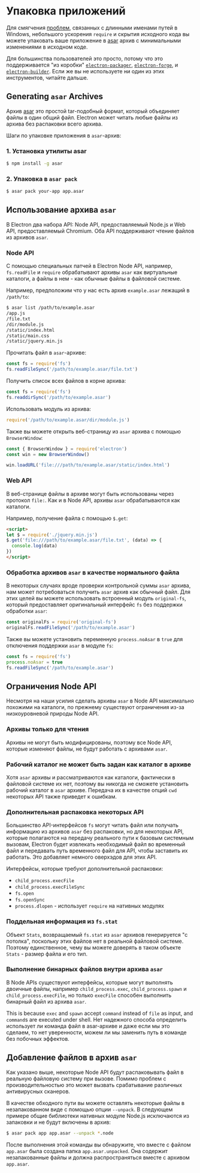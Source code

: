 # Упаковка приложений

Для смягчения [проблем](https://github.com/joyent/node/issues/6960), связанных с длинными именами путей в Windows, небольшого ускорения `require` и скрытия исходного кода вы можете упаковать ваше приложение в [asar](https://github.com/electron/asar) архив с минимальными изменениями в исходном коде.

Для большинства пользователей это просто, потому что это поддерживается "из коробки" [`electron-packager`](https://github.com/electron/electron-packager), [`electron-forge`](https://github.com/electron-userland/electron-forge), и [`electron-builder`](https://github.com/electron-userland/electron-builder). Если же вы не используете ни один из этих инструментов, читайте дальше.

## Generating `asar` Archives

Архив [asar](https://github.com/electron/asar) это простой tar-подобный формат, который объединяет файлы в один общий файл. Electron может читать любые файлы из архива без распаковки всего архива.

Шаги по упаковке приложения в `asar`-архив:

### 1. Установка утилиты asar

```sh
$ npm install -g asar
```

### 2. Упаковка в `asar pack`

```sh
$ asar pack your-app app.asar
```

## Использование архива `asar`

В Electron два набора API: Node API, предоставляемый Node.js и Web API, предоставляемый Chromium. Оба API поддерживают чтение файлов из архивов `asar`.

### Node API

С помощью специальных патчей в Electron Node API, например, `fs.readFile` и `require` обрабатывают архивы `asar` как виртуальные каталоги, а файлы в нем - как обычные файлы в файловой системе.

Например, предположим что у нас есть архив `example.asar` лежащий в `/path/to`:

```sh
$ asar list /path/to/example.asar
/app.js
/file.txt
/dir/module.js
/static/index.html
/static/main.css
/static/jquery.min.js
```

Прочитать файл в `asar`-архиве:

```javascript
const fs = require('fs')
fs.readFileSync('/path/to/example.asar/file.txt')
```

Получить список всех файлов в корне архива:

```javascript
const fs = require('fs')
fs.readdirSync('/path/to/example.asar')
```

Использовать модуль из архива:

```javascript
require('/path/to/example.asar/dir/module.js')
```

Также вы можете открыть веб-страницу из `asar` архива с помощью `BrowserWindow`:

```javascript
const { BrowserWindow } = require('electron')
const win = new BrowserWindow()

win.loadURL('file:///path/to/example.asar/static/index.html')
```

### Web API

В веб-странице файлы в архиве могут быть использованы через протокол `file:`. Как и в Node API, архивы `asar` обрабатываются как каталоги.

Например, получение файла с помощью `$.get`:

```html
<script>
let $ = require('./jquery.min.js')
$.get('file:///path/to/example.asar/file.txt', (data) => {
  console.log(data)
})
</script>
```

### Обработка архивов `asar` в качестве нормального файла

В некоторых случаях вроде проверки контрольной суммы `asar` архива, нам может потребоваться получить `asar` архив как обычный файл. Для этих целей вы можете использовать встроенный модуль `original-fs`, который предоставляет оригинальный интерфейс `fs` без поддержки обработки `asar`:

```javascript
const originalFs = require('original-fs')
originalFs.readFileSync('/path/to/example.asar')
```

Также вы можете установить переменную `process.noAsar` в `true` для отключения поддержки `asar` в модуле `fs`:

```javascript
const fs = require('fs')
process.noAsar = true
fs.readFileSync('/path/to/example.asar')
```

## Ограничения Node API

Несмотря на наши усилия сделать архивы `asar` в Node API максимально похожими на каталоги, по прежнему существуют ограничения из-за низкоуровневой природы Node API.

### Архивы только для чтения

Архивы не могут быть модифицированы, поэтому все Node API, которые изменяют файлы, не будут работать с архивами `asar`.

### Рабочий каталог не может быть задан как каталог в архиве

Хотя `asar` архивы и рассматриваются как каталоги, фактически в файловой системе их нет, поэтому вы никогда не сможете установить рабочий каталог в `asar` архиве. Передача их в качестве опций `cwd` некоторых API также приведет к ошибкам.

### Дополнительная распаковка некоторых API

Большинство API-интерфейсов `fs` могут читать файл или получать информацию из архивов `asar` без распаковки, но для некоторых API, которые полагаются на передачу реального пути к базовым системным вызовам, Electron будет извлекать необходимый файл во временный файл и передавать путь временного файл для API, чтобы заставить их работать. Это добавляет немного оверхэдов для этих API.

Интерфейсы, которые требуют дополнительной распаковки:

* `child_process.execFile`
* `child_process.execFileSync`
* `fs.open`
* `fs.openSync`
* `process.dlopen` - использует `require` на нативных модулях

### Поддельная информация из `fs.stat`

Объект `Stats`, возвращаемый `fs.stat` из `asar` архивов генерируется "с потолка", поскольку этих файлов нет в реальной файловой системе. Поэтому единственное, чему вы можете доверять в таком объекте `Stats` - размер файла и его тип.

### Выполнение бинарных файлов внутри архива `asar`

В Node APIs существуют интерфейсы, которые могут выполнять двоичные файлы, например `child_process.exec`, `child_process.spawn` и `child_process.execFile`, но только `execFile` способен выполнить бинарный файл из архива `asar`.

This is because `exec` and `spawn` accept `command` instead of `file` as input, and `command`s are executed under shell. Нет надежного способа определить использует ли команда файл в asar-архиве и даже если мы это сделаем, то нет уверенности, можем ли мы заменить путь в команде без побочных эффектов.

## Добавление файлов в архив `asar`

Как указано выше, некоторые Node API будут распаковывать файл в реальную файловую систему при вызове. Помимо проблем с производительностью это может вызвать срабатывание различных антивирусных сканеров.

В качестве обходного пути вы можете оставлять некоторые файлы в незапакованном виде с помощью опции `--unpack`. В следующем примере общие библиотеки нативных модуле Node.js исключаются из запаковки и не будут включены в архив:

```sh
$ asar pack app app.asar --unpack *.node
```

После выполнения этой команды вы обнаружите, что вместе с файлом `app.asar` была создана папка `app.asar.unpacked`. Она содержит незапакованные файлы и должна распространяться вместе с архивом `app.asar`.